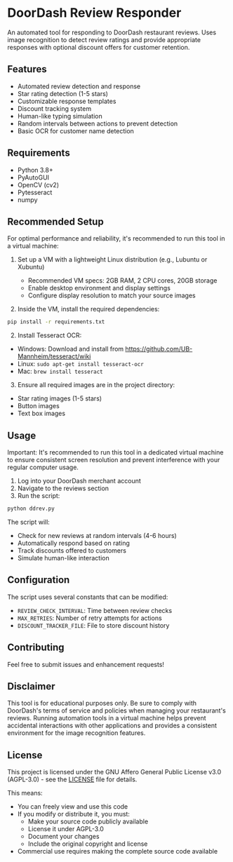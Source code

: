 # DoorDash Review Responder

An automated tool for responding to DoorDash restaurant reviews. Uses image recognition to detect review ratings and provide appropriate responses with optional discount offers for customer retention.

## Features

- Automated review detection and response
- Star rating detection (1-5 stars)
- Customizable response templates
- Discount tracking system
- Human-like typing simulation
- Random intervals between actions to prevent detection
- Basic OCR for customer name detection

## Requirements

- Python 3.8+
- PyAutoGUI
- OpenCV (cv2)
- Pytesseract
- numpy

## Recommended Setup

For optimal performance and reliability, it's recommended to run this tool in a virtual machine:

1. Set up a VM with a lightweight Linux distribution (e.g., Lubuntu or Xubuntu)
   - Recommended VM specs: 2GB RAM, 2 CPU cores, 20GB storage
   - Enable desktop environment and display settings
   - Configure display resolution to match your source images

2. Inside the VM, install the required dependencies:
```bash
pip install -r requirements.txt
```

2. Install Tesseract OCR:
- Windows: Download and install from https://github.com/UB-Mannheim/tesseract/wiki
- Linux: `sudo apt-get install tesseract-ocr`
- Mac: `brew install tesseract`

3. Ensure all required images are in the project directory:
- Star rating images (1-5 stars)
- Button images
- Text box images

## Usage

Important: It's recommended to run this tool in a dedicated virtual machine to ensure consistent screen resolution and prevent interference with your regular computer usage.

1. Log into your DoorDash merchant account
2. Navigate to the reviews section
3. Run the script:
```bash
python ddrev.py
```

The script will:
- Check for new reviews at random intervals (4-6 hours)
- Automatically respond based on rating
- Track discounts offered to customers
- Simulate human-like interaction

## Configuration

The script uses several constants that can be modified:
- `REVIEW_CHECK_INTERVAL`: Time between review checks
- `MAX_RETRIES`: Number of retry attempts for actions
- `DISCOUNT_TRACKER_FILE`: File to store discount history

## Contributing

Feel free to submit issues and enhancement requests!

## Disclaimer

This tool is for educational purposes only. Be sure to comply with DoorDash's terms of service and policies when managing your restaurant's reviews. Running automation tools in a virtual machine helps prevent accidental interactions with other applications and provides a consistent environment for the image recognition features.

## License

This project is licensed under the GNU Affero General Public License v3.0 (AGPL-3.0) - see the [LICENSE](LICENSE) file for details.

This means:
- You can freely view and use this code
- If you modify or distribute it, you must:
  - Make your source code publicly available
  - License it under AGPL-3.0
  - Document your changes
  - Include the original copyright and license
- Commercial use requires making the complete source code available